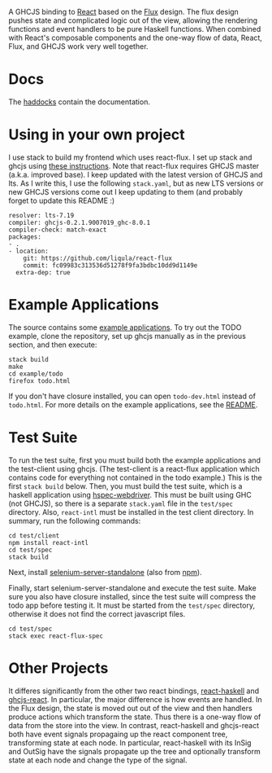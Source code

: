 A GHCJS binding to [React](https://facebook.github.io/react/) based on the
[Flux](https://facebook.github.io/flux/) design.  The flux design pushes state and complicated logic
out of the view, allowing the rendering functions and event handlers to be pure Haskell functions.
When combined with React's composable components and the one-way flow of data, React, Flux, and
GHCJS work very well together.

# Docs

The [haddocks](https://hackage.haskell.org/package/react-flux) contain the documentation.

# Using in your own project

I use stack to build my frontend which uses react-flux.  I set up stack and
ghcjs using [these
instructions](http://docs.haskellstack.org/en/stable/ghcjs/).  Note that
react-flux requires GHCJS master (a.k.a. improved base).  I keep updated with
the latest version of GHCJS and lts.  As I write this, I use the following `stack.yaml`,
but as new LTS versions or new GHCJS versions come out I keep updating to them (and
probably forget to update this README :)

~~~
resolver: lts-7.19
compiler: ghcjs-0.2.1.9007019_ghc-8.0.1
compiler-check: match-exact
packages:
- .
- location:
    git: https://github.com/liqula/react-flux
    commit: fc09983c313536d51278f9fa3bdbc10dd9d1149e
  extra-dep: true
~~~


# Example Applications

The source contains some [example applications](https://bitbucket.org/wuzzeb/react-flux/src/tip/example).
To try out the TODO example, clone the repository, set up ghcjs manually as in the previous section, and then execute:

~~~
stack build
make
cd example/todo
firefox todo.html
~~~

If you don't have closure installed, you can open `todo-dev.html` instead of `todo.html`.  For more details on
the example applications, see the [README](https://bitbucket.org/wuzzeb/react-flux/src/tip/example/README.md).

# Test Suite

To run the test suite, first you must build both the example applications and
the test-client using ghcjs.  (The test-client is a react-flux application
which contains code for everything not contained in the todo example.)  This is
the first `stack build` below.  Then, you must build the test suite, which is a
haskell application using
[hspec-webdriver](https://hackage.haskell.org/package/hspec-webdriver).  This
must be built using GHC (not GHCJS), so there is a separate `stack.yaml` file
in the `test/spec` directory.  Also, `react-intl` must be installed in the test client
directory.  In summary, run the following commands:

~~~ {.bash}
cd test/client
npm install react-intl
cd test/spec
stack build
~~~

Next, install [selenium-server-standalone](http://www.seleniumhq.org/download/) (also from
[npm](https://www.npmjs.com/package/selenium-server-standalone-jar)).

Finally, start selenium-server-standalone and execute the test suite.  Make sure you also have
closure installed, since the test suite will compress the todo app before testing it.  It must be
started from the `test/spec` directory, otherwise it does not find the correct javascript files.

~~~
cd test/spec
stack exec react-flux-spec
~~~

# Other Projects

It differes significantly from the other two react bindings,
[react-haskell](https://github.com/joelburget/react-haskell) and
[ghcjs-react](https://github.com/fpco/ghcjs-react).  In particular, the major difference is how
events are handled.  In the Flux design, the state is moved out out of the view and then handlers
produce actions which transform the state.  Thus there is a one-way flow of data from the store into
the view.  In contrast, react-haskell and ghcjs-react both have event signals propagaing up the
react component tree, transforming state at each node.  In particular, react-haskell with its InSig
and OutSig have the signals propagate up the tree and optionally transform state at each node and
change the type of the signal.
